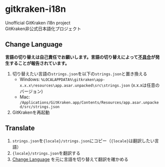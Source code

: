 # gitkraken-i18n
Unofficial GitKraken i18n project  
GitKraken非公式日本語化プロジェクト

## Change Language

**言語の切り替えは自己責任でお願いします。言語の切り替えによって[不具合](https://github.com/megos/gitkraken-i18n/issues?q=is%3Aissue+is%3Aopen+label%3A%22known+issue%22)が発生することが報告されています。**

1. 切り替えたい言語の`strings.json`を以下の`strings.json`と置き換える
   - Windows: `%LOCALAPPDATA%\gitkraken\app-x.x.x\resources\app.asar.unpacked\src\strings.json` (x.x.xは任意のバージョン)
   - Mac: `/Applications/GitKraken.app/Contents/Resources/app.asar.unpacked/src/strings.json`
1. GitKrakenを再起動

## Translate

1. `strings.json`を`{locale}/strings.json`にコピー（`{locale}`は翻訳したい言語）
1. `{locale}/strings.json`を翻訳する
1. [Change Language](#Change%20Language) を元に言語を切り替えて翻訳を確かめる
